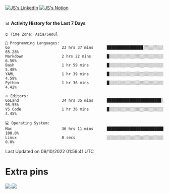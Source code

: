 
[![JS's LinkedIn](https://img.shields.io/badge/LinkedIn-blue?style=for-the-badge&logo=linkedin)](https://www.linkedin.com/in/jaeseung-lee-5a2a32139/) 
[![JS's Notion](https://img.shields.io/badge/Notion-black?style=for-the-badge&logo=notion)](https://bit.ly/ljswiki1) <br><br>
<!-- ![JS's GitHub stats](https://github-readme-stats-lemon-five.vercel.app/api?username=tkxkd0159&hide=contribs,prs,stars,issues&show_icons=true&theme=react&include_all_commits=true)   -->
<!-- ![Top Langs](https://github-readme-stats-lemon-five.vercel.app/api/top-langs/?username=tkxkd0159&layout=compact&hide=jupyter%20notebook,scss,html,css&langs_count=10)  -->


<!--START_SECTION:waka-->
📊 **Activity History for the Last 7 Days** 

```text
⌚︎ Time Zone: Asia/Seoul

💬 Programming Languages: 
Go                       23 hrs 37 mins      ████████████████░░░░░░░░░   65.28% 
Markdown                 2 hrs 22 mins       █░░░░░░░░░░░░░░░░░░░░░░░░   6.56% 
Bash                     1 hr 59 mins        █░░░░░░░░░░░░░░░░░░░░░░░░   5.48% 
YAML                     1 hr 39 mins        █░░░░░░░░░░░░░░░░░░░░░░░░   4.59% 
Python                   1 hr 36 mins        █░░░░░░░░░░░░░░░░░░░░░░░░   4.42%

🔥 Editors: 
GoLand                   34 hrs 35 mins      ████████████████████████░   95.55% 
VS Code                  1 hr 36 mins        █░░░░░░░░░░░░░░░░░░░░░░░░   4.45%

💻 Operating System: 
Mac                      36 hrs 11 mins      █████████████████████████   100.0% 
Linux                    0 secs              ░░░░░░░░░░░░░░░░░░░░░░░░░   0.0%

```


 Last Updated on 09/10/2022 01:59:41 UTC
<!--END_SECTION:waka-->

# Extra pins
<a href="https://github.com/tkxkd0159/tkxkd0159.github.io">
  <img align="center" src="https://github-readme-stats-lemon-five.vercel.app/api/pin/?username=tkxkd0159&repo=nft-card-game&theme=react" />
</a>
<a href="https://github.com/tkxkd0159/dsalgo">
  <img align="center" src="https://github-readme-stats-lemon-five.vercel.app/api/pin/?username=tkxkd0159&repo=dsalgo&theme=react" />
</a>

<!---
- 🔭 I’m currently working on ...
- 🌱 I’m currently learning blockchain and distributed network
- 👯 I’m looking to collaborate on ...
- 🤔 I’m looking for help with ...
- 💬 Ask me about ...
- 📫 How to reach me: ...
- 😄 Pronouns: ...
- ⚡ Fun fact: ...
-->
